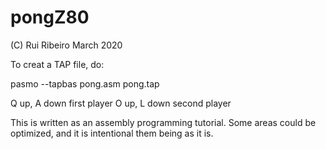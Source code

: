 # pongZ80

(C) Rui Ribeiro March 2020

To creat a TAP file, do:

pasmo --tapbas pong.asm pong.tap

Q up, A down first  player
O up, L down second player

This is written as an assembly programming tutorial. Some areas could be optimized, and it is intentional them being as it is.

